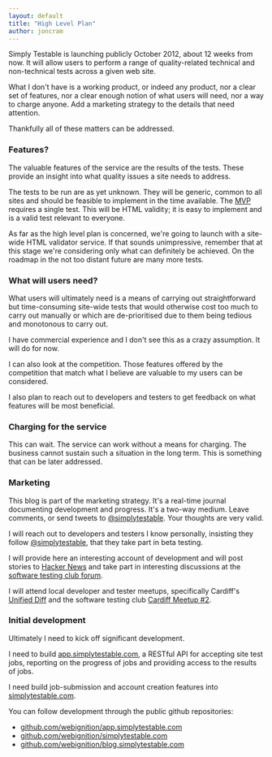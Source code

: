 ```yaml
---
layout: default
title: "High Level Plan"
author: joncram
---
```


Simply Testable is launching publicly October 2012, about 12 weeks from now.
It will allow users to perform a range of quality-related technical and
non-technical tests across a given web site.

What I don't have is a working product, or indeed any product, nor a clear
set of features, nor a clear enough notion of what users will need, nor a
way to charge anyone. Add a marketing strategy to the details
that need attention.

Thankfully all of these matters can be addressed.    

### Features?

The valuable features of the service are the results of the tests. These
provide an insight into what quality issues a site needs to address.

The tests to be run are as yet unknown. They will be generic, common to
all sites and should be feasible to implement in the time available. The
<a href="https://en.wikipedia.org/wiki/Minimum_viable_product">MVP</a>
requires a single test. This will be HTML validity; it is easy to implement
and is a valid test relevant to everyone.

As far as the high level plan is concerned, we're going to launch with
a site-wide HTML validator service. If that sounds unimpressive, remember
that at this stage we're considering only what can definitely be achieved.
On the roadmap in the not too distant future are many more tests.

### What will users need?

What users will ultimately need is a means of carrying out straightforward
but time-consuming site-wide tests that would otherwise cost too much to
carry out manually or which are de-prioritised due to them being tedious
and monotonous to carry out.

I have commercial experience and I don't see this as a crazy assumption. It
will do for now.

I can also look at the competition. Those features offered by the competition
that match what I believe are valuable to my users can be considered.

I also plan to reach out to developers and testers to get feedback on what
features will be most beneficial.

### Charging for the service

This can wait. The service can work without a means for charging. The business
cannot sustain such a situation in the long term. This is something that
can be later addressed.

### Marketing

This blog is part of the marketing strategy. It's a real-time journal documenting
development and progress. It's a two-way medium. Leave comments, or send tweets
to [@simplytestable](https://twitter.com/simplytestable). Your
thoughts are very valid.

I will reach out to developers and testers I know personally, insisting they follow
[@simplytestable](https://twitter.com/simplytestable), that they take
part in beta testing.

I will provide here an interesting account of development and will post stories
to [Hacker News](http://news.ycombinator.com)<a href=""></a> and take part in interesting
discussions at the [software testing club forum](http://www.softwaretestingclub.com/forum).

I will attend local developer and tester meetups, specifically Cardiff's [Unified Diff](http://unifieddiff.co.uk/)
and the software testing club [Cardiff Meetup #2](http://www.meetup.com/SoftwareTestingClub/events/62127712/).

### Initial development

Ultimately I need to kick off significant development.

I need to build [app.simplytestable.com](http://app.simlytestable.com),
a RESTful API for accepting site test jobs, reporting on the progress of jobs and providing
access to the results of jobs.

I need build job-submission and account creation features into <a href="https://simplytestable.com">simplytestable.com</a>.

You can follow development through the public github repositories:

- [github.com/webignition/app.simplytestable.com](https://github.com/webignition/app.simplytestable.com)
- [github.com/webignition/simplytestable.com](https://github.com/webignition/simplytestable.com)
- [github.com/webignition/blog.simplytestable.com](https://github.com/webignition/blog.simplytestable.com)
